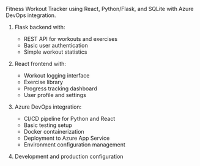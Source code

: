 Fitness Workout Tracker using React, Python/Flask, and SQLite with Azure DevOps integration.

1. Flask backend with:
   - REST API for workouts and exercises
   - Basic user authentication
   - Simple workout statistics

2. React frontend with:
   - Workout logging interface
   - Exercise library
   - Progress tracking dashboard
   - User profile and settings

3. Azure DevOps integration:
   - CI/CD pipeline for Python and React
   - Basic testing setup
   - Docker containerization
   - Deployment to Azure App Service
   - Environment configuration management

4. Development and production configuration


